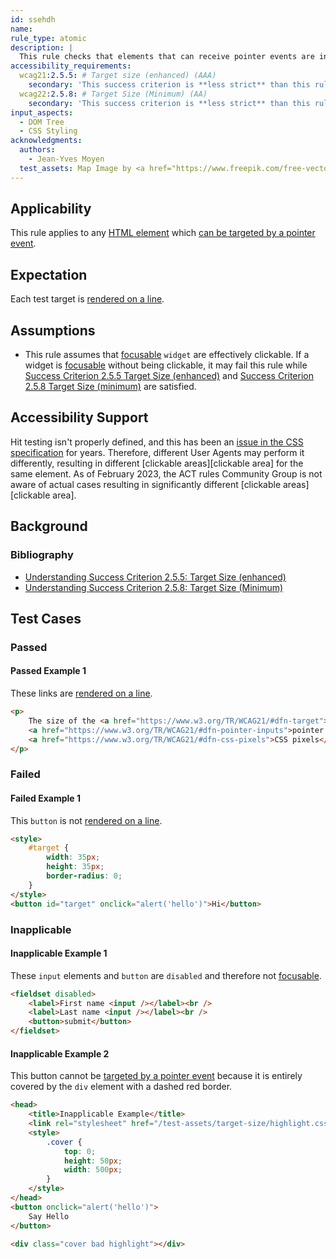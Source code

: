 ```yaml
---
id: ssehdh
name:
rule_type: atomic
description: |
  This rule checks that elements that can receive pointer events are inline.
accessibility_requirements:
  wcag21:2.5.5: # Target size (enhanced) (AAA)
    secondary: 'This success criterion is **less strict** than this rule. This is because the rule does not consider the size of the elements. Some of the failed examples may satisfy this success criterion.'
  wcag22:2.5.8: # Target Size (Minimum) (AA)
    secondary: 'This success criterion is **less strict** than this rule. This is because this criterion has a lower size requirement. Some of the failed examples may satisfy this success criterion.'
input_aspects:
  - DOM Tree
  - CSS Styling
acknowledgments:
  authors:
    - Jean-Yves Moyen
  test_assets: Map Image by <a href="https://www.freepik.com/free-vector/black-white-town-navigation-map_5663353.htm">Freepik</a>
---
```


## Applicability

This rule applies to any [HTML element][namespaced element] which [can be targeted by a pointer event][].

## Expectation

Each test target is [rendered on a line][].

## Assumptions

- This rule assumes that [focusable][] `widget` are effectively clickable. If a widget is [focusable][] without being clickable, it may fail this rule while [Success Criterion 2.5.5 Target Size (enhanced)][sc255] and [Success Criterion 2.5.8 Target Size (minimum)][sc258] are satisfied.

## Accessibility Support

Hit testing isn't properly defined, and this has been an [issue in the CSS specification](https://github.com/w3c/csswg-drafts/issues/2325) for years. Therefore, different User Agents may perform it differently, resulting in different [clickable areas][clickable area] for the same element. As of February 2023, the ACT rules Community Group is not aware of actual cases resulting in significantly different [clickable areas][clickable area].

## Background

### Bibliography

- [Understanding Success Criterion 2.5.5: Target Size (enhanced)](https://www.w3.org/WAI/WCAG22/Understanding/target-size-enhanced.html)
- [Understanding Success Criterion 2.5.8: Target Size (Minimum)](https://www.w3.org/WAI/WCAG22/Understanding/target-size-minimum.html)

## Test Cases

### Passed

#### Passed Example 1

These links are [rendered on a line][].

```html
<p>
	The size of the <a href="https://www.w3.org/TR/WCAG21/#dfn-target">target</a> for
	<a href="https://www.w3.org/TR/WCAG21/#dfn-pointer-inputs">pointer inputs</a> is at least 44 by 44
	<a href="https://www.w3.org/TR/WCAG21/#dfn-css-pixels">CSS pixels</a>.
</p>
```

### Failed

#### Failed Example 1

This `button` is not [rendered on a line][].

```html
<style>
	#target {
		width: 35px;
		height: 35px;
		border-radius: 0;
	}
</style>
<button id="target" onclick="alert('hello')">Hi</button>
```

### Inapplicable

#### Inapplicable Example 1

These `input` elements and `button` are `disabled` and therefore not [focusable][].

```html
<fieldset disabled>
	<label>First name <input /></label><br />
	<label>Last name <input /></label><br />
	<button>submit</button>
</fieldset>
```

#### Inapplicable Example 2

This button cannot be [targeted by a pointer event][] because it is entirely covered by the `div` element with a dashed red border.

```html
<head>
	<title>Inapplicable Example</title>
	<link rel="stylesheet" href="/test-assets/target-size/highlight.css" />
	<style>
		.cover {
			top: 0;
			height: 50px;
			width: 500px;
		}
	</style>
</head>
<button onclick="alert('hello')">
	Say Hello
</button>

<div class="cover bad highlight"></div>
```

[can be targeted by a pointer event]: #can-be-targeted-by-pointer-event 'Definition of Can be Targeted by a Pointer Event'
[focusable]: #focusable 'Definition of Focusable'
[namespaced element]: #namespaced-element 'Definition of Namespaced Element'
[rendered on a line]: #rendered-on-a-line 'Definition of Rendered on a Line'
[sc255]: https://www.w3.org/TR/WCAG22/#target-size-enhanced 'Success Criterion 2.5.5 Target Size (enhanced)'
[sc258]: https://www.w3.org/TR/WCAG22/#target-size-minimum 'Success Criterion 2.5.8 Target Size (minimum)'
[targeted by a pointer event]: #can-be-targeted-by-pointer-event 'Definition of Can be Targeted by a Pointer Event'
